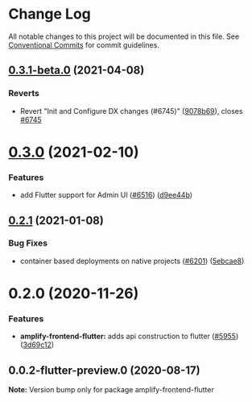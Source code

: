 # Change Log

All notable changes to this project will be documented in this file.
See [Conventional Commits](https://conventionalcommits.org) for commit guidelines.

## [0.3.1-beta.0](https://github.com/aws-amplify/amplify-cli/compare/amplify-frontend-flutter@0.3.0...amplify-frontend-flutter@0.3.1-beta.0) (2021-04-08)


### Reverts

* Revert "Init and Configure DX changes (#6745)" ([9078b69](https://github.com/aws-amplify/amplify-cli/commit/9078b69b5842c99f0624797a5e897353bacb65d0)), closes [#6745](https://github.com/aws-amplify/amplify-cli/issues/6745)





# [0.3.0](https://github.com/aws-amplify/amplify-cli/compare/amplify-frontend-flutter@0.2.1...amplify-frontend-flutter@0.3.0) (2021-02-10)


### Features

* add Flutter  support for Admin UI ([#6516](https://github.com/aws-amplify/amplify-cli/issues/6516)) ([d9ee44b](https://github.com/aws-amplify/amplify-cli/commit/d9ee44be73f43b11da2a07d21fd60108f49b1608))





## [0.2.1](https://github.com/aws-amplify/amplify-cli/compare/amplify-frontend-flutter@0.2.0...amplify-frontend-flutter@0.2.1) (2021-01-08)


### Bug Fixes

* container based deployments on native projects ([#6201](https://github.com/aws-amplify/amplify-cli/issues/6201)) ([5ebcae8](https://github.com/aws-amplify/amplify-cli/commit/5ebcae83625d4626daf4391240b19fb7bd475759))





# 0.2.0 (2020-11-26)


### Features

* **amplify-frontend-flutter:** adds api construction to flutter ([#5955](https://github.com/aws-amplify/amplify-cli/issues/5955)) ([3d69c12](https://github.com/aws-amplify/amplify-cli/commit/3d69c12a26001cc3d9d9be10dee5520797ff7602))





## 0.0.2-flutter-preview.0 (2020-08-17)

**Note:** Version bump only for package amplify-frontend-flutter
